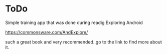 # ToDo 
 
 Simple training app that was done during readig Exploring Android 
 
 https://commonsware.com/AndExplore/
 
 such a great book and very recommended..go to the link to find more about it.
